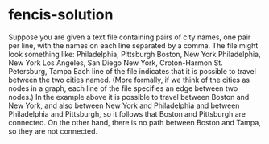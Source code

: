 # fencis-solution
Suppose you are given a text file containing pairs of city names, one pair per line, with the names on each line separated by a comma. The file might look something like:  Philadelphia, Pittsburgh Boston, New York Philadelphia, New York Los Angeles, San Diego New York, Croton-Harmon St. Petersburg, Tampa  Each line of the file indicates that it is possible to travel between the two cities named. (More formally, if we think of the cities as nodes in a graph, each line of the file specifies an edge between two nodes.) In the example above it is possible to travel between Boston and New York, and also between New York and Philadelphia and between Philadelphia and Pittsburgh, so it follows that Boston and Pittsburgh are connected. On the other hand, there is no path between Boston and Tampa, so they are not connected.
